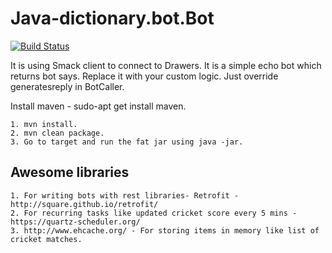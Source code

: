 # Java-dictionary.bot.Bot
[![Build Status](https://travis-ci.org/DrawersApp/Java-Bot.svg?branch=master)](https://travis-ci.org/DrawersApp/Java-Bot)

It is using Smack client to connect to Drawers. It is a simple echo bot which returns bot says. Replace it with your custom logic. Just override generatesreply in BotCaller. 

Install maven - sudo-apt get install maven.
```
1. mvn install.
2. mvn clean package.
3. Go to target and run the fat jar using java -jar. 
```

## Awesome libraries
```
1. For writing bots with rest libraries- Retrofit - http://square.github.io/retrofit/
2. For recurring tasks like updated cricket score every 5 mins - https://quartz-scheduler.org/
3. http://www.ehcache.org/ - For storing items in memory like list of cricket matches. 
```
